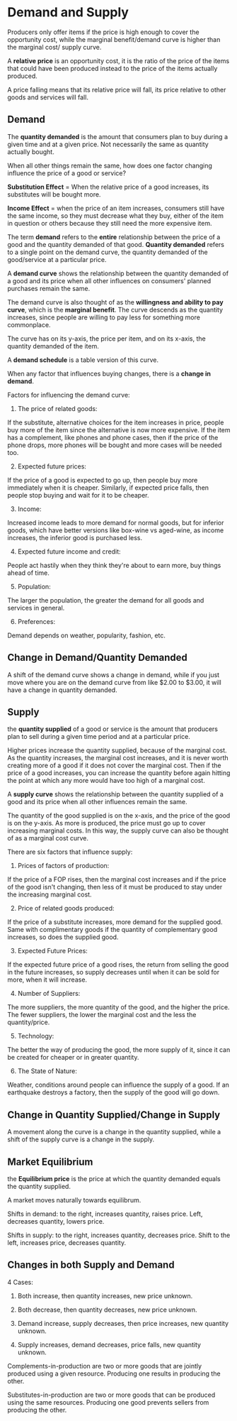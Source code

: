 # Demand and Supply

Producers only offer items if the price is high enough to cover the opportunity cost, while the marginal benefit/demand curve is higher than the marginal cost/ supply curve.

A **relative price** is an opportunity cost, it is the ratio of the price of the items that could have been produced instead to the price of the items actually produced.

A price falling means that its relative price will fall, its price relative to other goods and services will fall.

## Demand

The **quantity demanded** is the amount that consumers plan to buy during a given time and at a given price. Not necessarily the same as quantity actually bought.

When all other things remain the same, how does one factor changing influence the price of a good or service?

**Substitution Effect** = When the relative price of a good increases, its substitutes will be bought more.

**Income Effect** = when the price of an item increases, consumers still have the same income, so they must decrease what they buy, either of the item in question or others because they still need the more expensive item.

The term **demand** refers to the **entire** relationship between the price of a good and the quantity demanded of that good.  **Quantity demanded** refers to a single point on the demand curve, the quantity demanded of the good/service at a particular price.

A **demand curve** shows the relationship between the quantity demanded of a good and its price when all other influences on consumers' planned purchases remain the same.

The demand curve is also thought of as the **willingness and ability to pay curve**, which is the **marginal benefit**. The curve descends as the quantity increases, since people are willing to pay less for something more commonplace.

The curve has on its y-axis, the price per item, and on its x-axis, the quantity demanded of the item.

A **demand schedule** is a table version of this curve.

When any factor that influences buying changes, there is a **change in demand**.

Factors for influencing the demand curve:

1. The price of related goods:

If the substitute, alternative choices for the item increases in price, people buy more of the item since the alternative is now more expensive. If the item has a complement, like phones and phone cases, then if the price of the phone drops, more phones will be bought and more cases will be needed too.

2. Expected future prices:

If the price of a good is expected to go up, then people buy more immediately when it is cheaper. Similarly, if expected price falls, then people stop buying and wait for it to be cheaper.

3. Income:

Increased income leads to more demand for normal goods, but for inferior goods, which have better versions like box-wine vs aged-wine, as income increases, the inferior good is purchased less.

4. Expected future income and credit:

People act hastily when they think they're about to earn more, buy things ahead of time.

5. Population:

The larger the population, the greater the demand for all goods and services in general.

6. Preferences:

Demand depends on weather, popularity, fashion, etc.

## Change in Demand/Quantity Demanded

A shift of the demand curve shows a change in demand, while if you just move where you are on the demand curve from like $2.00 to $3.00, it will have a change in quantity demanded.

## Supply

the **quantity supplied** of a good or service is the amount that producers plan to sell during a given time period and at a particular price.

Higher prices increase the quantity supplied, because of the marginal cost. As the quantity increases, the marginal cost increases, and it is never worth creating more of a good if it does not cover the marginal cost. Then if the price of a good increases, you can increase the quantity before again hitting the point at which any more would have too high of a marginal cost.

A **supply curve** shows the relationship between the quantity supplied of a good and its price when all other influences remain the same.

The quantity of the good supplied is on the x-axis, and the price of the good is on the y-axis. As more is produced, the price must go up to cover increasing marginal costs. In this way, the supply curve can also be thought of as a marginal cost curve.

There are six factors that influence supply:

1. Prices of factors of production:

If the price of a FOP rises, then the marginal cost increases and if the price of the good isn't changing, then less of it must be produced to stay under the increasing marginal cost.

2. Price of related goods produced:

If the price of a substitute increases, more demand for the supplied good. Same with complimentary goods if the quantity of complementary good increases, so does the supplied good.

3. Expected Future Prices:

If the expected future price of a good rises, the return from selling the good in the future increases, so supply decreases until when it can be sold for more, when it will increase.

4. Number of Suppliers:

The more suppliers, the more quantity of the good, and the higher the price. The fewer suppliers, the lower the marginal cost and the less the quantity/price.

5. Technology:

The better the way of producing the good, the more supply of it, since it can be created for cheaper or in greater quantity.

6. The State of Nature:

Weather, conditions around people can influence the supply of a good. If an earthquake destroys a factory, then the supply of the good will go down.

## Change in Quantity Supplied/Change in Supply

A movement along the curve is a change in the quantity supplied, while a shift of the supply curve is a change in the supply.

## Market Equilibrium

the **Equilibrium price** is the price at which the quantity demanded equals the quantity supplied.

A market moves naturally towards equilibrum.

Shifts in demand: to the right, increases quantity, raises price. Left, decreases quantity, lowers price.

Shifts in supply: to the right, increases quantity, decreases price. Shift to the left, increases price, decreases quantity.

## Changes in both Supply and Demand

4 Cases:

1. Both increase, then quantity increases, new price unknown.

2. Both decrease, then quantity decreases, new price unknown.

3. Demand increase, supply decreases, then price increases, new quantity unknown.

4. Supply increases, demand decreases, price falls, new quantity unknown.

Complements-in-production are two or more goods that are jointly produced using a given resource. Producing one results in producing the other.

Substitutes-in-production are two or more goods that can be produced using the same resources. Producing one good prevents sellers from producing the other.
